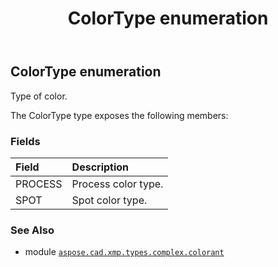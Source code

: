 ﻿---
title: ColorType enumeration
second_title: Aspose.CAD for Python via .NET API References
description: 
type: docs
weight: 60
url: /aspose.cad.xmp.types.complex.colorant/colortype/
is_root: false
---

## ColorType enumeration

Type of color.



The ColorType type exposes the following members:

### Fields
| Field | Description |
| :- | :- |
| PROCESS | Process color type. |
| SPOT | Spot color type. |



### See Also
* module [`aspose.cad.xmp.types.complex.colorant`](..)
